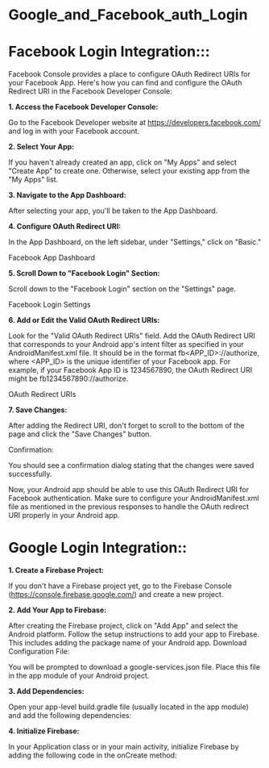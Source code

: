 # Google_and_Facebook_auth_Login

# Facebook Login Integration:::

Facebook Console provides a place to configure OAuth Redirect URIs for your Facebook App. Here's how you can find and configure the OAuth Redirect URI in the Facebook Developer Console:

**1. Access the Facebook Developer Console:**

Go to the Facebook Developer website at https://developers.facebook.com/ and log in with your Facebook account.

**2. Select Your App:**

If you haven't already created an app, click on "My Apps" and select "Create App" to create one. Otherwise, select your existing app from the "My Apps" list.

**3. Navigate to the App Dashboard:**

After selecting your app, you'll be taken to the App Dashboard.

**4. Configure OAuth Redirect URI:**

In the App Dashboard, on the left sidebar, under "Settings," click on "Basic."

Facebook App Dashboard

**5. Scroll Down to "Facebook Login" Section:**

Scroll down to the "Facebook Login" section on the "Settings" page.

Facebook Login Settings

**6. Add or Edit the Valid OAuth Redirect URIs:**

Look for the "Valid OAuth Redirect URIs" field.
Add the OAuth Redirect URI that corresponds to your Android app's intent filter as specified in your AndroidManifest.xml file. It should be in the format fb<APP_ID>://authorize, where <APP_ID> is the unique identifier of your Facebook app.
For example, if your Facebook App ID is 1234567890, the OAuth Redirect URI might be fb1234567890://authorize.

OAuth Redirect URIs

**7. Save Changes:**

After adding the Redirect URI, don't forget to scroll to the bottom of the page and click the "Save Changes" button.

Confirmation:

You should see a confirmation dialog stating that the changes were saved successfully.

Now, your Android app should be able to use this OAuth Redirect URI for Facebook authentication. Make sure to configure your AndroidManifest.xml file as mentioned in the previous responses to handle the OAuth redirect URI properly in your Android app.


# Google Login Integration:: 

**1. Create a Firebase Project:**

If you don't have a Firebase project yet, go to the Firebase Console (https://console.firebase.google.com/) and create a new project.

**2. Add Your App to Firebase:**

After creating the Firebase project, click on "Add App" and select the Android platform.
Follow the setup instructions to add your app to Firebase. This includes adding the package name of your Android app.
Download Configuration File:

You will be prompted to download a google-services.json file. Place this file in the app module of your Android project.

**3. Add Dependencies:**

Open your app-level build.gradle file (usually located in the app module) and add the following dependencies:

**4. Initialize Firebase:**

In your Application class or in your main activity, initialize Firebase by adding the following code in the onCreate method:
